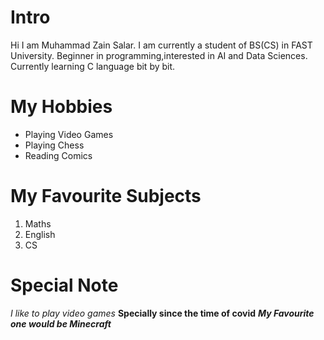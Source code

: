 # Intro
Hi I am Muhammad Zain Salar.
I am currently a student of BS(CS) in FAST University.
Beginner in programming,interested in AI and Data Sciences.
Currently learning C language bit by bit.  

# My Hobbies 
- Playing Video Games
- Playing Chess
- Reading Comics

# My Favourite Subjects
1. Maths
2. English
3. CS

# Special Note
*I like to play video games*
**Specially since the time of covid**
***My Favourite one would be Minecraft***
